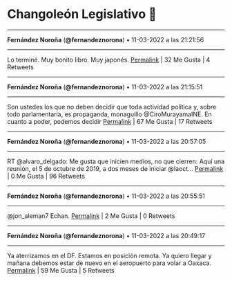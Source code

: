 # Changoleón Legislativo 🙈
*****
**Fernández Noroña** (**@fernandeznorona**) • 11-03-2022 a las 21:21:56
*****
Lo terminé. Muy bonito libro. Muy japonés.
[Permalink](https://twitter.com/fernandeznorona/status/1502515211508469761) | 32 Me Gusta | 4 Retweets
*****
**Fernández Noroña** (**@fernandeznorona**) • 11-03-2022 a las 21:15:51
*****
Son ustedes los que no deben decidir que toda actividad política y, sobre todo parlamentaria, es propaganda, monaguillo @CiroMurayamaINE. En cuanto a poder, podemos decidir
[Permalink](https://twitter.com/fernandeznorona/status/1502513682495983624) | 67 Me Gusta | 17 Retweets
*****
**Fernández Noroña** (**@fernandeznorona**) • 11-03-2022 a las 20:57:05
*****
RT @alvaro_delgado: Me gusta que inicien medios, no que cierren: Aquí una reunión, el 5 de octubre de 2019, a dos meses de iniciar ⁦⁦@laoct…
[Permalink](https://twitter.com/fernandeznorona/status/1502508958111707140) | 0 Me Gusta | 96 Retweets
*****
**Fernández Noroña** (**@fernandeznorona**) • 11-03-2022 a las 20:55:51
*****
@jon_aleman7 Echan.
[Permalink](https://twitter.com/fernandeznorona/status/1502508647930290176) | 2 Me Gusta | 0 Retweets
*****
**Fernández Noroña** (**@fernandeznorona**) • 11-03-2022 a las 20:49:17
*****
Ya aterrizamos en el DF. Estamos en posición remota. Ya quiero llegar y mañana debemos estar de nuevo en el aeropuerto para volar a Oaxaca.
[Permalink](https://twitter.com/fernandeznorona/status/1502506995471036418) | 59 Me Gusta | 5 Retweets